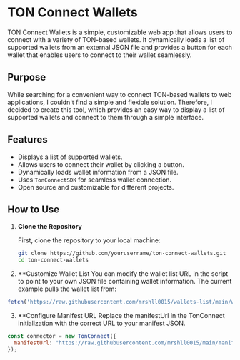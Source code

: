 # TON Connect Wallets

TON Connect Wallets is a simple, customizable web app that allows users to connect with a variety of TON-based wallets. It dynamically loads a list of supported wallets from an external JSON file and provides a button for each wallet that enables users to connect to their wallet seamlessly.

## Purpose

While searching for a convenient way to connect TON-based wallets to web applications, I couldn't find a simple and flexible solution. Therefore, I decided to create this tool, which provides an easy way to display a list of supported wallets and connect to them through a simple interface.

## Features

- Displays a list of supported wallets.
- Allows users to connect their wallet by clicking a button.
- Dynamically loads wallet information from a JSON file.
- Uses `TonConnectSDK` for seamless wallet connection.
- Open source and customizable for different projects.

## How to Use

1. **Clone the Repository**

   First, clone the repository to your local machine:

   ```bash
   git clone https://github.com/yourusername/ton-connect-wallets.git
   cd ton-connect-wallets

2. **Customize Wallet List
You can modify the wallet list URL in the script to point to your own JSON file containing wallet information. The current example pulls the wallet list from:
```javascript
fetch('https://raw.githubusercontent.com/mrshll0015/wallets-list/main/wallets-v2.json')
```

3. **Configure Manifest URL
Replace the manifestUrl in the TonConnect initialization with the correct URL to your manifest JSON.

```javascript
const connector = new TonConnect({
  manifestUrl: "https://raw.githubusercontent.com/mrshll0015/main/manifest.json"
});
```

